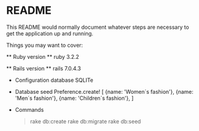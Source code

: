 # README

This README would normally document whatever steps are necessary to get the
application up and running.

Things you may want to cover:

** Ruby version **
	ruby 3.2.2

** Rails version **
	rails 7.0.4.3

* Configuration
	database SQLITe	

* Database seed
	Preference.create! [
	  {name: 'Women´s fashion'},
	  {name: 'Men´s fashion'},
	  {name: 'Children´s fashion'},
	]

* Commands
	> rake db:create
	> rake db:migrate
	> rake db:seed

